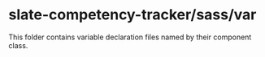 # slate-competency-tracker/sass/var

This folder contains variable declaration files named by their component class.
